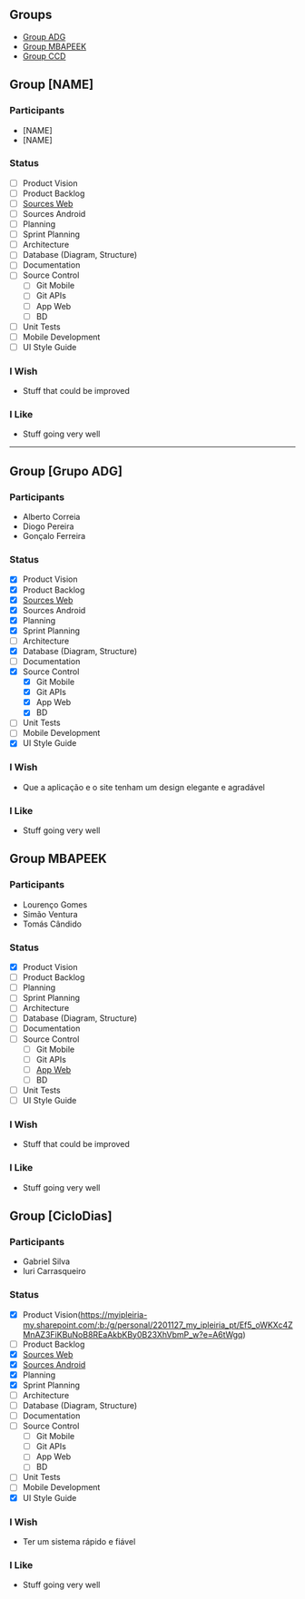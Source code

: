 ## Groups ##
* [Group ADG](#group_adg)
* [Group MBAPEEK](#group_mbapeek)
* [Group CCD](#group_CicloDias)


<a name="group_XXX"></a>
## Group [NAME]
### Participants
* [NAME]
* [NAME]
### Status
- [ ] Product Vision
- [ ] Product Backlog
- [ ] [Sources Web](https://github.com/Tjay98/projetoburguer)
- [ ] Sources Android
- [ ] Planning
- [ ] Sprint Planning 
- [ ] Architecture
- [ ] Database (Diagram, Structure)
- [ ] Documentation
- [ ] Source Control
  - [ ] Git Mobile
  - [ ] Git APIs
  - [ ] App Web
  - [ ] BD
- [ ] Unit Tests
- [ ] Mobile Development
- [ ] UI Style Guide
### I Wish
* Stuff that could be improved
### I Like
* Stuff going very well
---

<a name="group_adg"></a>
## Group [Grupo ADG]
### Participants
* Alberto Correia
* Diogo Pereira
* Gonçalo Ferreira
### Status
- [X] Product Vision
- [X] Product Backlog
- [x] [Sources Web](https://github.com/DiogoRCP/PSI_PROJETO_ADG)
- [x] Sources Android
- [X] Planning
- [X] Sprint Planning 
- [ ] Architecture
- [x] Database (Diagram, Structure)
- [ ] Documentation
- [x] Source Control
  - [x] Git Mobile
  - [x] Git APIs
  - [x] App Web
  - [x] BD
- [ ] Unit Tests
- [ ] Mobile Development
- [x] UI Style Guide
### I Wish
* Que a aplicação e o site tenham um design elegante e agradável
### I Like
* Stuff going very well


<a name="group_mbapeek"></a>
## Group MBAPEEK
### Participants
* Lourenço Gomes
* Simão Ventura
* Tomás Cândido
### Status
- [X] Product Vision
- [ ] Product Backlog
- [ ] Planning
- [ ] Sprint Planning 
- [ ] Architecture
- [ ] Database (Diagram, Structure)
- [ ] Documentation
- [ ] Source Control
  - [ ] Git Mobile
  - [ ] Git APIs
  - [ ] [App Web](https://github.com/lourencobitten1769/ProjetoWEB)
  - [ ] BD
- [ ] Unit Tests
- [ ] UI Style Guide
### I Wish
* Stuff that could be improved
### I Like
* Stuff going very well

<a name="group_CCD"></a>
## Group [CicloDias]
### Participants
* Gabriel Silva
* Iuri Carrasqueiro 
### Status
- [x] Product Vision(https://myipleiria-my.sharepoint.com/:b:/g/personal/2201127_my_ipleiria_pt/Ef5_oWKXc4ZMnAZ3FiKBuNoB8REaAkbKBy0B23XhVbmP_w?e=A6tWgq)
- [  ] Product Backlog
- [x] [Sources Web](https://github.com/GabrielMCS01/PSI_PlatSI)
- [x] [Sources Android](https://github.com/GabrielMCS01/PSI_AMSI)
- [x] Planning
- [x] Sprint Planning 
- [ ] Architecture
- [ ] Database (Diagram, Structure)
- [ ] Documentation
- [ ] Source Control
  - [ ] Git Mobile
  - [ ] Git APIs
  - [ ] App Web
  - [ ] BD
- [ ] Unit Tests
- [ ] Mobile Development
- [x] UI Style Guide
### I Wish
* Ter um sistema rápido e fiável
### I Like
* Stuff going very well

